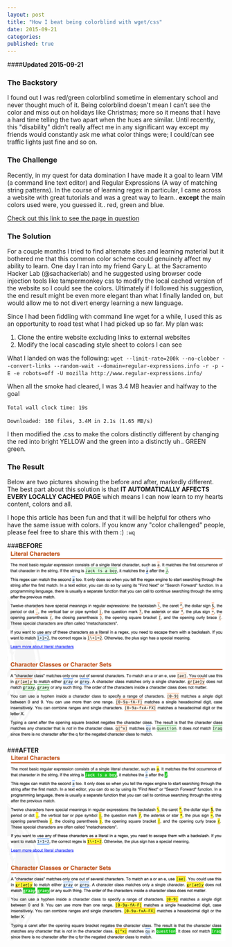 ```yaml
---
layout: post
title: "How I beat being colorblind with wget/css"
date: 2015-09-21
categories: 
published: true
---
```


####**Updated 2015-09-21**

### The Backstory
I found out I was red/green colorblind sometime in elementary school and never thought much of it.  Being colorblind doesn't mean I can't see the color and miss out on holidays like Christmas; more so it means that I have a hard time telling the two apart when the hues are similar. Until recently, this "disability" didn't really affect me in any significant way except my friends would constantly ask me what color things were; I could/can see traffic lights just fine and so on.

### The Challenge
Recently, in my quest for data domination I have made it a goal to learn VIM (a command line text editor) and Regular Expressions (A way of matching string patterns).  In the course of learning regex in particular, I came across a website with great tutorials and was a great way to learn.. **except** the main colors used were, you guessed it.. red, green and blue. 

[Check out this link to see the page in question](http://www.regular-expressions.info/quickstart.html)

### The Solution
For a couple months I tried to find alternate sites and learning material but it bothered me that this common color scheme could genuinely affect my ability to learn.  One day I ran into my friend Gary L. at the Sacramento Hacker Lab (@sachackerlab) and he suggested using browser code injection tools like tampermonkey css to modify the local cached version of the website so I could see the colors.  Ultimately if I followed his suggestion, the end result might be even more elegant than what I finally landed on, but would allow me to not divert energy learning a new language. 

Since I had been fiddling with command line wget for a while, I used this as an opportunity to road test what I had picked up so far. My plan was: 

  1. Clone the entire website excluding links to external websites
  2. Modify the local cascading style sheet to colors I can see

What I landed on was the following: `wget --limit-rate=200k --no-clobber --convert-links --random-wait --domain=regular-expressions.info -r -p -E -e robots=off -U mozilla http://www.regular-expressions.info/`

When all the smoke had cleared, I was 3.4 MB heavier and halfway to the goal 

`Total wall clock time: 19s`

`Downloaded: 160 files, 3.4M in 2.1s (1.65 MB/s)`

I then modified the .css to make the colors distinctly different by changing the red into bright YELLOW and the green into a distinctly uh.. GREEN green.

### The Result

Below are two pictures showing the before and after, markedly different.  The best part about this solution is that **IT AUTOMATICALLY AFFECTS EVERY LOCALLY CACHED PAGE** which means I can now learn to my hearts content, colors and all.

I hope this article has been fun and that it will be helpful for others who have the same issue with colors. If you know any "color challenged" people, please feel free to share this with them :)
`:wq`

###**BEFORE**
![before](/assets/colorblind_before.png)

###**AFTER**
![after](/assets/colorblind_after.png)
